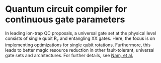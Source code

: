 # Quantum circuit compiler for continuous gate parameters

In leading ion-trap QC proposals, a universal gate set at the physical level consists of single qubit R<sub>z</sub> and entangling XX gates. Here, the focus is on implementing optimizations for single qubit rotations. Furthermore, this leads to better magic resource reduction in other fault-tolerant, universal gate sets and architectures. For further details, see [Nam, et al.](https://arxiv.org/abs/1710.07345)
